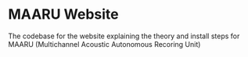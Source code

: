 # MAARU Website

The codebase for the website explaining the theory and install steps for MAARU (Multichannel Acoustic Autonomous Recoring Unit) 

